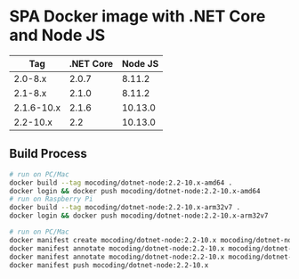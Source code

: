 # SPA Docker image with .NET Core and Node JS

| Tag        | .NET Core  | Node JS  |
|------------|------------|----------|
| 2.0-8.x    |  2.0.7     |  8.11.2  |
| 2.1-8.x    |  2.1.0     |  8.11.2  |
| 2.1.6-10.x |  2.1.6     |  10.13.0 |
| 2.2-10.x   |  2.2       |  10.13.0 |

## Build Process
```sh
# run on PC/Mac
docker build --tag mocoding/dotnet-node:2.2-10.x-amd64 .
docker login && docker push mocoding/dotnet-node:2.2-10.x-amd64
# run on Raspberry Pi
docker build --tag mocoding/dotnet-node:2.2-10.x-arm32v7 .
docker login && docker push mocoding/dotnet-node:2.2-10.x-arm32v7

# run on PC/Mac
docker manifest create mocoding/dotnet-node:2.2-10.x mocoding/dotnet-node:2.2-10.x-arm32v7 mocoding/dotnet-node:2.2-10.x-amd64
docker manifest annotate mocoding/dotnet-node:2.2-10.x mocoding/dotnet-node:2.2-10.x-arm32v7 --os linux --arch arm
docker manifest annotate mocoding/dotnet-node:2.2-10.x mocoding/dotnet-node:2.2-10.x-amd64 --os linux --arch amd64
docker manifest push mocoding/dotnet-node:2.2-10.x
```